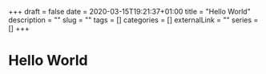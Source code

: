 +++
draft = false
date = 2020-03-15T19:21:37+01:00
title = "Hello World"
description = ""
slug = ""
tags = []
categories = []
externalLink = ""
series = []
+++

# Hello World
